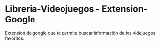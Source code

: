 # Libreria-Videojuegos - Extension-Google
Extension de google que te permite buscar información de tus videjuegos favoritos.
